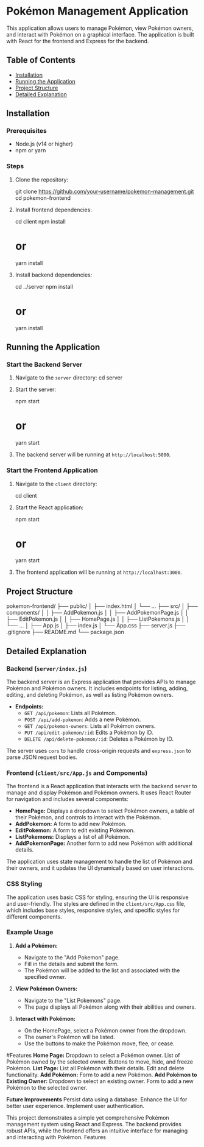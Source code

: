 
# Pokémon Management Application

This application allows users to manage Pokémon, view Pokémon owners, and interact with Pokémon on a graphical interface. The application is built with React for the frontend and Express for the backend.

## Table of Contents

- [Installation](#installation)
- [Running the Application](#running-the-application)
- [Project Structure](#project-structure)
- [Detailed Explanation](#detailed-explanation)

## Installation

### Prerequisites

- Node.js (v14 or higher)
- npm or yarn

### Steps

1. Clone the repository:
    
    git clone https://github.com/your-username/pokemon-management.git
    cd pokemon-frontend
    

2. Install frontend dependencies:
    
    cd client
    npm install
    # or
    yarn install
   

3. Install backend dependencies:
    
    cd ../server
    npm install
    # or
    yarn install
   

## Running the Application

### Start the Backend Server

1. Navigate to the `server` directory:
    cd server

2. Start the server:
 
    npm start
    # or
    yarn start
 

3. The backend server will be running at `http://localhost:5000`.

### Start the Frontend Application

1. Navigate to the `client` directory:
    
    cd client
   

2. Start the React application:
   
    npm start
    # or
    yarn start
    

3. The frontend application will be running at `http://localhost:3000`.

## Project Structure

pokemon-frontend/
├── public/
│   ├── index.html
│   └── ...
├── src/
│   ├── components/
│   │   ├── AddPokemon.js
│   │   ├── AddPokemonPage.js
│   │   ├── EditPokemon.js
│   │   ├── HomePage.js
│   │   ├── ListPokemons.js
│   │   └── ...
│   ├── App.js
│   ├── index.js
│   └── App.css
├── server.js
├── .gitignore
├── README.md
└── package.json

## Detailed Explanation

### Backend (`server/index.js`)

The backend server is an Express application that provides APIs to manage Pokémon and Pokémon owners. It includes endpoints for listing, adding, editing, and deleting Pokémon, as well as listing Pokémon owners.

- **Endpoints:**
  - `GET /api/pokemon`: Lists all Pokémon.
  - `POST /api/add-pokemon`: Adds a new Pokémon.
  - `GET /api/pokemon-owners`: Lists all Pokémon owners.
  - `PUT /api/edit-pokemon/:id`: Edits a Pokémon by ID.
  - `DELETE /api/delete-pokemon/:id`: Deletes a Pokémon by ID.

The server uses `cors` to handle cross-origin requests and `express.json` to parse JSON request bodies.

### Frontend (`client/src/App.js` and Components)

The frontend is a React application that interacts with the backend server to manage and display Pokémon and Pokémon owners. It uses React Router for navigation and includes several components:

- **HomePage:** Displays a dropdown to select Pokémon owners, a table of their Pokémon, and controls to interact with the Pokémon.
- **AddPokemon:** A form to add new Pokémon.
- **EditPokemon:** A form to edit existing Pokémon.
- **ListPokemons:** Displays a list of all Pokémon.
- **AddPokemonPage:** Another form to add new Pokémon with additional details.

The application uses state management to handle the list of Pokémon and their owners, and it updates the UI dynamically based on user interactions.

### CSS Styling

The application uses basic CSS for styling, ensuring the UI is responsive and user-friendly. The styles are defined in the `client/src/App.css` file, which includes base styles, responsive styles, and specific styles for different components.

### Example Usage

1. **Add a Pokémon:**
   - Navigate to the "Add Pokemon" page.
   - Fill in the details and submit the form.
   - The Pokémon will be added to the list and associated with the specified owner.

2. **View Pokémon Owners:**
   - Navigate to the "List Pokemons" page.
   - The page displays all Pokémon along with their abilities and owners.

3. **Interact with Pokémon:**
   - On the HomePage, select a Pokémon owner from the dropdown.
   - The owner's Pokémon will be listed.
   - Use the buttons to make the Pokémon move, flee, or cease.
   
#Features
    **Home Page:**
        Dropdown to select a Pokémon owner.
        List of Pokémon owned by the selected owner.
        Buttons to move, hide, and freeze Pokémon.
    **List Page:**
        List all Pokémon with their details.
        Edit and delete functionality.
    **Add Pokémon:**
        Form to add a new Pokémon.
    **Add Pokémon to Existing Owner:**
        Dropdown to select an existing owner.
        Form to add a new Pokémon to the selected owner.

**Future Improvements**
    Persist data using a database.
    Enhance the UI for better user experience.
    Implement user authentication.

This project demonstrates a simple yet comprehensive Pokémon management system using React and Express. The backend provides robust APIs, while the frontend offers an intuitive interface for managing and interacting with Pokémon.
Features
